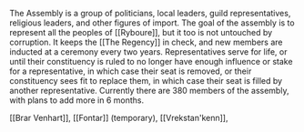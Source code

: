 The Assembly is a group of politicians, local leaders, guild representatives, religious leaders, and other figures of import. The goal of the assembly is to represent all the peoples of [[Ryboure]], but it too is not untouched by corruption. It keeps the [[The Regency]] in check, and new members are inducted at a ceremony every two years. Representatives serve for life, or until their constituency is ruled to no longer have enough influence or stake for a representative, in which case their seat is removed, or their constituency sees fit to replace them, in which case their seat is filled by another representative. Currently there are 380 members of the assembly, with plans to add more in 6 months. 

[[Brar Venhart]], [[Fontar]] (temporary), [[Vrekstan'kenn]],